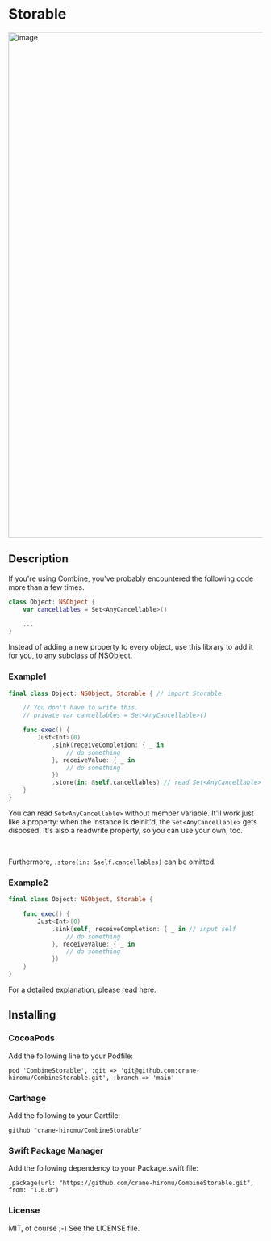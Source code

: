 # Storable

<img width="1000" alt="image" src="https://user-images.githubusercontent.com/24838521/115123515-557ea100-9ff8-11eb-8533-a6d3ddfdca9c.png">


## Description

If you're using Combine, you've probably encountered the following code more than a few times.

```swift
class Object: NSObject {
    var cancellables = Set<AnyCancellable>()

    ...
}
```

Instead of adding a new property to every object, use this library to add it for you, to any subclass of NSObject.

### Example1

```swift
final class Object: NSObject, Storable { // import Storable

    // You don't have to write this.
    // private var cancellables = Set<AnyCancellable>()

    func exec() {
        Just<Int>(0)
            .sink(receiveCompletion: { _ in
                // do something
            }, receiveValue: { _ in 
                // do something
            })
            .store(in: &self.cancellables) // read Set<AnyCancellable> in yourself.
    }
}
```

You can read ``Set<AnyCancellable>`` without member variable. It'll work just like a property: when the instance is deinit'd, the ``Set<AnyCancellable>`` gets disposed. It's also a readwrite property, so you can use your own, too.

<br>

Furthermore, ``.store(in: &self.cancellables)`` can be omitted.

### Example2


```swift
final class Object: NSObject, Storable {

    func exec() {
        Just<Int>(0)
            .sink(self, receiveCompletion: { _ in // input self
                // do something
            }, receiveValue: { _ in 
                // do something
            })
    }
}
```

For a detailed explanation, please read [here]().


## Installing

### CocoaPods

Add the following line to your Podfile:

```
pod 'CombineStorable', :git => 'git@github.com:crane-hiromu/CombineStorable.git', :branch => 'main'
```

### Carthage

Add the following to your Cartfile:

```
github "crane-hiromu/CombineStorable"
```

### Swift Package Manager

Add the following dependency to your Package.swift file:

```
.package(url: "https://github.com/crane-hiromu/CombineStorable.git", from: "1.0.0")
```

### License

MIT, of course ;-) See the LICENSE file.
